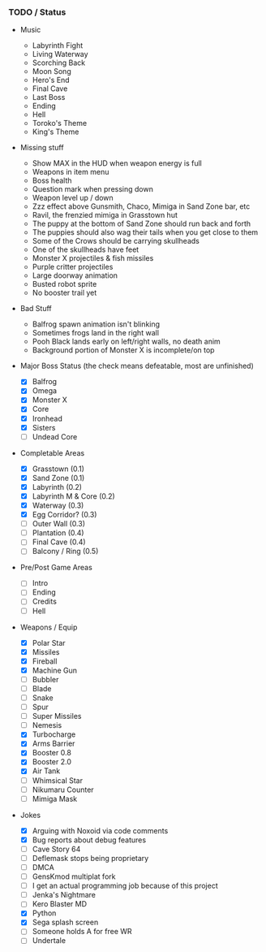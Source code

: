 ### TODO / Status

- Music
  - Labyrinth Fight
  - Living Waterway
  - Scorching Back
  - Moon Song
  - Hero's End
  - Final Cave
  - Last Boss
  - Ending
  - Hell
  - Toroko's Theme
  - King's Theme

- Missing stuff
  - Show MAX in the HUD when weapon energy is full
  - Weapons in item menu
  - Boss health
  - Question mark when pressing down
  - Weapon level up / down
  - Zzz effect above Gunsmith, Chaco, Mimiga in Sand Zone bar, etc
  - Ravil, the frenzied mimiga in Grasstown hut
  - The puppy at the bottom of Sand Zone should run back and forth
  - The puppies should also wag their tails when you get close to them
  - Some of the Crows should be carrying skullheads
  - One of the skullheads have feet
  - Monster X projectiles & fish missiles
  - Purple critter projectiles
  - Large doorway animation
  - Busted robot sprite
  - No booster trail yet

- Bad Stuff
  - Balfrog spawn animation isn't blinking
  - Sometimes frogs land in the right wall
  - Pooh Black lands early on left/right walls, no death anim
  - Background portion of Monster X is incomplete/on top
  
- Major Boss Status (the check means defeatable, most are unfinished)
  - [x] Balfrog
  - [x] Omega
  - [x] Monster X
  - [x] Core
  - [x] Ironhead
  - [x] Sisters
  - [ ] Undead Core
  
- Completable Areas
  - [x] Grasstown (0.1)
  - [x] Sand Zone (0.1)
  - [x] Labyrinth (0.2)
  - [x] Labyrinth M & Core (0.2)
  - [x] Waterway (0.3)
  - [x] Egg Corridor? (0.3)
  - [ ] Outer Wall (0.3)
  - [ ] Plantation (0.4)
  - [ ] Final Cave (0.4)
  - [ ] Balcony / Ring (0.5)
  
- Pre/Post Game Areas
  - [ ] Intro
  - [ ] Ending
  - [ ] Credits
  - [ ] Hell

- Weapons / Equip
  - [x] Polar Star
  - [x] Missiles
  - [x] Fireball
  - [x] Machine Gun
  - [ ] Bubbler
  - [ ] Blade
  - [ ] Snake
  - [ ] Spur
  - [ ] Super Missiles
  - [ ] Nemesis
  - [x] Turbocharge
  - [x] Arms Barrier
  - [x] Booster 0.8
  - [x] Booster 2.0
  - [x] Air Tank
  - [ ] Whimsical Star
  - [ ] Nikumaru Counter
  - [ ] Mimiga Mask

- Jokes
  - [x] Arguing with Noxoid via code comments
  - [x] Bug reports about debug features
  - [ ] Cave Story 64
  - [ ] Deflemask stops being proprietary
  - [ ] DMCA
  - [ ] GensKmod multiplat fork
  - [ ] I get an actual programming job because of this project
  - [ ] Jenka's Nightmare
  - [ ] Kero Blaster MD
  - [x] Python
  - [x] Sega splash screen
  - [ ] Someone holds A for free WR
  - [ ] Undertale

